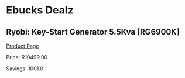 
# Ebucks Dealz
## Ryobi: Key-Start Generator 5.5Kva [RG6900K]
[Product Page](https://www.ebucks.com/web/shop/productSelected.do?prodId=873437348&catId=870841698)

Price: R10499.00

Savings: 1001.0


	